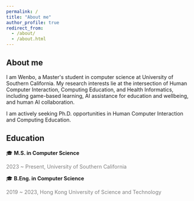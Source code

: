 ```yaml
---
permalink: /
title: "About me"
author_profile: true
redirect_from: 
  - /about/
  - /about.html
---
```


## About me

I am Wenbo, a Master's student in computer science at University of Southern California. My research interests lie at the intersection of Human Computer Interaction, Computing Education, and Health Informatics, including game-based learning, AI assistance for education and wellbeing, and human AI collaboration.

I am actively seeking Ph.D. opportunities in Human Computer Interaction and Computing Education.


## Education
🎓 **M.S. in Computer Science**

<span style="color: gray;">  2023 ~ Present, University of Southern California</span>

  
🎓 **B.Eng. in Computer Science**

<span style="color: gray;">  2019 ~ 2023, Hong Kong University of Science and Technology</span>

